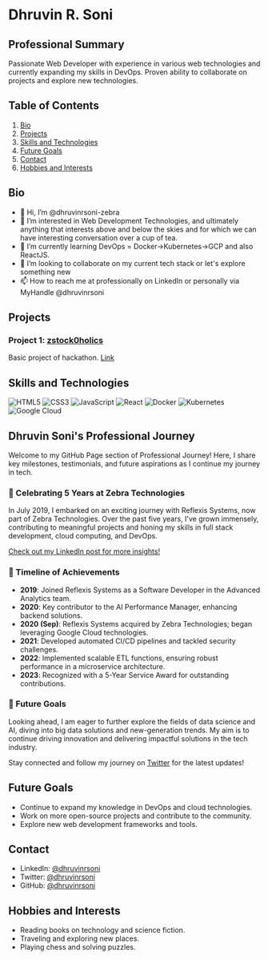 # Dhruvin R. Soni

## Professional Summary
Passionate Web Developer with experience in various web technologies and currently expanding my skills in DevOps. Proven ability to collaborate on projects and explore new technologies.

## Table of Contents
1. [Bio](#bio)
2. [Projects](#projects)
3. [Skills and Technologies](#skills-and-technologies)
4. [Future Goals](#future-goals)
5. [Contact](#contact)
6. [Hobbies and Interests](#hobbies-and-interests)

## Bio
- 👋 Hi, I’m @dhruvinrsoni-zebra
- 👀 I’m interested in Web Development Technologies, and ultimately anything that interests above and below the skies and for which we can have interesting conversation over a cup of tea.
- 🌱 I’m currently learning DevOps = Docker->Kubernetes->GCP and also ReactJS.
- 💞️ I’m looking to collaborate on my current tech stack or let's explore something new
- 📫 How to reach me at professionally on LinkedIn or personally via MyHandle @dhruvinrsoni

## Projects
### Project 1: [zstock0holics](#)
Basic project of hackathon.
[Link](#https://www.github.com/dhruvinrsoni-zebra/zstock0holics)

## Skills and Technologies
![HTML5](https://img.shields.io/badge/-HTML5-E34F26?style=flat-square&logo=html5&logoColor=white)
![CSS3](https://img.shields.io/badge/-CSS3-1572B6?style=flat-square&logo=css3)
![JavaScript](https://img.shields.io/badge/-JavaScript-F7DF1E?style=flat-square&logo=javascript&logoColor=black)
![React](https://img.shields.io/badge/-React-61DAFB?style=flat-square&logo=react&logoColor=black)
![Docker](https://img.shields.io/badge/-Docker-2496ED?style=flat-square&logo=docker&logoColor=white)
![Kubernetes](https://img.shields.io/badge/-Kubernetes-326CE5?style=flat-square&logo=kubernetes&logoColor=white)
![Google Cloud](https://img.shields.io/badge/-Google%20Cloud-4285F4?style=flat-square&logo=google-cloud&logoColor=white)


## Dhruvin Soni's Professional Journey

Welcome to my GitHub Page section of Professional Journey! Here, I share key milestones, testimonials, and future aspirations as I continue my journey in tech.

### 🎉 Celebrating 5 Years at Zebra Technologies

In July 2019, I embarked on an exciting journey with Reflexis Systems, now part of Zebra Technologies. Over the past five years, I've grown immensely, contributing to meaningful projects and honing my skills in full stack development, cloud computing, and DevOps.

[Check out my LinkedIn post for more insights!](https://www.linkedin.com/posts/activity-7213586248383287297-gZ3I?utm_source=share&utm_medium=member_desktop)

### 📅 Timeline of Achievements

- **2019**: Joined Reflexis Systems as a Software Developer in the Advanced Analytics team.
- **2020**: Key contributor to the AI Performance Manager, enhancing backend solutions.
- **2020 (Sep)**: Reflexis Systems acquired by Zebra Technologies; began leveraging Google Cloud technologies.
- **2021**: Developed automated CI/CD pipelines and tackled security challenges.
- **2022**: Implemented scalable ETL functions, ensuring robust performance in a microservice architecture.
- **2023**: Recognized with a 5-Year Service Award for outstanding contributions.

### 🚀 Future Goals

Looking ahead, I am eager to further explore the fields of data science and AI, diving into big data solutions and new-generation trends. My aim is to continue driving innovation and delivering impactful solutions in the tech industry.

Stay connected and follow my journey on [Twitter](https://x.com/dhruvinrsoni) for the latest updates!


## Future Goals
- Continue to expand my knowledge in DevOps and cloud technologies.
- Work on more open-source projects and contribute to the community.
- Explore new web development frameworks and tools.

## Contact
- LinkedIn: [@dhruvinrsoni](https://www.linkedin.com/in/dhruvinrsoni/)
- Twitter: [@dhruvinrsoni](https://x.com/dhruvinrsoni)
- GitHub: [@dhruvinrsoni](https://github.com/dhruvinrsoni)

## Hobbies and Interests
- Reading books on technology and science fiction.
- Traveling and exploring new places.
- Playing chess and solving puzzles.

<!---
dhruvinrsoni-zebra/dhruvinrsoni-zebra is a ✨ special ✨ repository because its `README.md` (this file) appears on your GitHub profile.
You can click the Preview link to take a look at your changes.
--->
